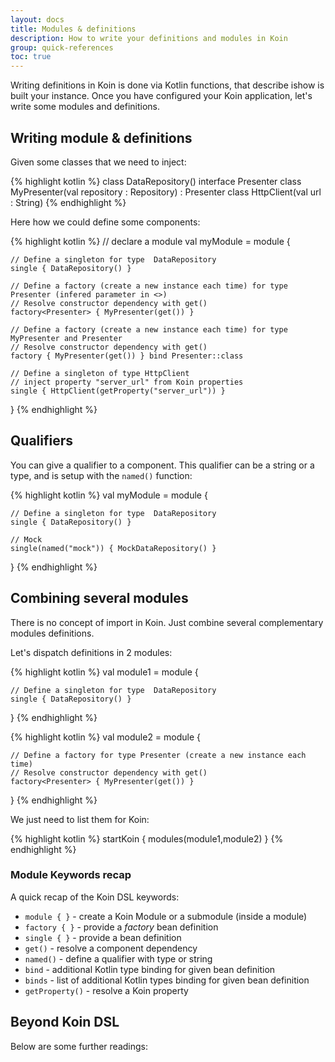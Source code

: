 ```yaml
---
layout: docs
title: Modules & definitions
description: How to write your definitions and modules in Koin
group: quick-references
toc: true
---
```


Writing definitions in Koin is done via Kotlin functions, that describe ishow is built your instance. Once you have configured your Koin application, let's write some modules and definitions.

## Writing module & definitions

Given some classes that we need to inject:

{% highlight kotlin %}
class DataRepository()
interface Presenter
class MyPresenter(val repository : Repository) : Presenter
class HttpClient(val url : String)
{% endhighlight %}

Here how we could define some components:

{% highlight kotlin %}
// declare a module
val myModule = module {

    // Define a singleton for type  DataRepository
    single { DataRepository() }

    // Define a factory (create a new instance each time) for type Presenter (infered parameter in <>) 
    // Resolve constructor dependency with get()
    factory<Presenter> { MyPresenter(get()) }

    // Define a factory (create a new instance each time) for type MyPresenter and Presenter 
    // Resolve constructor dependency with get()
    factory { MyPresenter(get()) } bind Presenter::class
    
    // Define a singleton of type HttpClient
    // inject property "server_url" from Koin properties
    single { HttpClient(getProperty("server_url")) }
}
{% endhighlight %}

## Qualifiers

You can give a qualifier to a component. This qualifier can be a string or a type, and is setup with the `named()` function:

{% highlight kotlin %}
val myModule = module {

    // Define a singleton for type  DataRepository
    single { DataRepository() }

    // Mock
    single(named("mock")) { MockDataRepository() }
}
{% endhighlight %}

## Combining several modules

There is no concept of import in Koin. Just combine several complementary modules definitions. 

Let's dispatch definitions in 2 modules:

{% highlight kotlin %}
val module1 = module {

    // Define a singleton for type  DataRepository
    single { DataRepository() }
}
{% endhighlight %}

{% highlight kotlin %}
val module2 = module {

    // Define a factory for type Presenter (create a new instance each time)
    // Resolve constructor dependency with get()
    factory<Presenter> { MyPresenter(get()) }
}
{% endhighlight %}

We just need to list them for Koin:

{% highlight kotlin %}
startKoin {
    modules(module1,module2)
}
{% endhighlight %}

### Module Keywords recap

A quick recap of the Koin DSL keywords:

* `module { }` - create a Koin Module or a submodule (inside a module)
* `factory { }` - provide a *factory* bean definition
* `single { }` - provide a bean definition
* `get()` - resolve a component dependency
* `named()` - define a qualifier with type or string
* `bind` - additional Kotlin type binding for given bean definition
* `binds` - list of additional Kotlin types binding for given bean definition
* `getProperty()` - resolve a Koin property

## Beyond Koin DSL

Below are some further readings:

